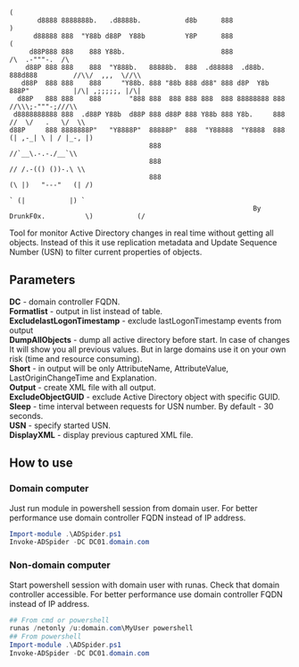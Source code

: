 ```
                                                                                         (
       d8888 8888888b.   .d8888b.           d8b      888                                  )
      d88888 888  "Y88b d88P  Y88b          Y8P      888                                 ( 
     d88P888 888    888 Y88b.                        888                           /\  .-"""-.  /\ 
    d88P 888 888    888  "Y888b.   88888b.  888  .d88888  .d88b.  888d888         //\\/  ,,,  \//\\ 
   d88P  888 888    888     "Y88b. 888 "88b 888 d88" 888 d8P  Y8b 888P"           |/\| ,;;;;;, |/\| 
  d88P   888 888    888       "888 888  888 888 888  888 88888888 888             //\\\;-"""-;///\\ 
 d8888888888 888  .d88P Y88b  d88P 888 d88P 888 Y88b 888 Y8b.     888            //  \/   .   \/  \\ 
d88P     888 8888888P"   "Y8888P"  88888P"  888  "Y88888  "Y8888  888           (| ,-_| \ | / |_-, |) 
                                   888                                            //`__\.-.-./__`\\ 
                                   888                                           // /.-(() ())-.\ \\ 
                                   888                                          (\ |)   "---"   (| /) 
                                                                                 ` (|           |) ` 
                                                             By DrunkF0x.          \)           (/
```

Tool for monitor Active Directory changes in real time without getting all objects.
Instead of this it use replication metadata and Update Sequence Number (USN) to filter current properties of objects.

## Parameters
**DC** - domain controller FQDN.  
**Formatlist** - output in list instead of table.  
**ExcludelastLogonTimestamp** - exclude lastLogonTimestamp events from output  
**DumpAllObjects** - dump all active directory before start. In case of changes It will show you all previous values. But in large domains use it on your own risk (time and resource consuming).    
**Short** - in output will be only AttributeName, AttributeValue, LastOriginChangeTime and Explanation.  
**Output** - create XML file with all output.    
**ExcludeObjectGUID** - exclude Active Directory object with specific GUID.  
**Sleep** - time interval between requests for USN number. By default - 30 seconds.  
**USN** - specify started USN.   
**DisplayXML** - display previous captured XML file.  
## How to use
### Domain computer
Just run module in powershell session from domain user. For better performance use domain controller FQDN instead of IP address.
```powershell
Import-module .\ADSpider.ps1
Invoke-ADSpider -DC DC01.domain.com
```
### Non-domain computer
Start powershell session with domain user with runas. Check that domain controller accessible. For better performance use domain controller FQDN instead of IP address.
```powershell
## From cmd or powershell
runas /netonly /u:domain.com\MyUser powershell
## From powershell
Import-module .\ADSpider.ps1
Invoke-ADSpider -DC DC01.domain.com
```
